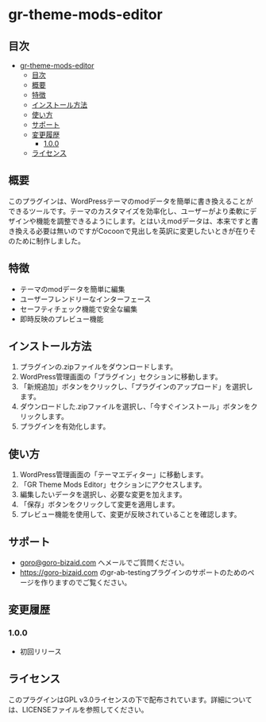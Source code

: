 # gr-theme-mods-editor 

## 目次
- [gr-theme-mods-editor](#gr-theme-mods-editor)
  - [目次](#目次)
  - [概要](#概要)
  - [特徴](#特徴)
  - [インストール方法](#インストール方法)
  - [使い方](#使い方)
  - [サポート](#サポート)
  - [変更履歴](#変更履歴)
    - [1.0.0](#100)
  - [ライセンス](#ライセンス)

## 概要
このプラグインは、WordPressテーマのmodデータを簡単に書き換えることができるツールです。テーマのカスタマイズを効率化し、ユーザーがより柔軟にデザインや機能を調整できるようにします。とはいえmodデータは、本来ですと書き換える必要は無いのですがCocoonで見出しを英訳に変更したいときが在りそのために制作しました。

## 特徴
- テーマのmodデータを簡単に編集
- ユーザーフレンドリーなインターフェース
- セーフティチェック機能で安全な編集
- 即時反映のプレビュー機能

## インストール方法
1. プラグインの.zipファイルをダウンロードします。
2. WordPress管理画面の「プラグイン」セクションに移動します。
3. 「新規追加」ボタンをクリックし、「プラグインのアップロード」を選択します。
4. ダウンロードした.zipファイルを選択し、「今すぐインストール」ボタンをクリックします。
5. プラグインを有効化します。

## 使い方
1. WordPress管理画面の「テーマエディター」に移動します。
2. 「GR Theme Mods Editor」セクションにアクセスします。
3. 編集したいデータを選択し、必要な変更を加えます。
4. 「保存」ボタンをクリックして変更を適用します。
5. プレビュー機能を使用して、変更が反映されていることを確認します。

## サポート

- goro@goro-bizaid.com へメールでご質問ください。
- https://goro-bizaid.com のgr-ab-testingプラグインのサポートのためのページを作りますのでご覧ください。


## 変更履歴
### 1.0.0
- 初回リリース

## ライセンス
このプラグインはGPL v3.0ライセンスの下で配布されています。詳細については、LICENSEファイルを参照してください。

